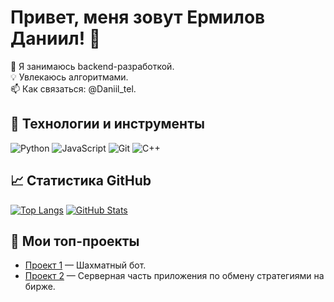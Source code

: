 # Привет, меня зовут Ермилов Даниил! 👋

🚀 Я занимаюсь backend-разработкой.  
💡 Увлекаюсь алгоритмами.  
📫 Как связаться: @Daniil_tel.  

## 🔧 Технологии и инструменты
![Python](https://img.shields.io/badge/-Python-3776AB?logo=python&logoColor=white)
![JavaScript](https://img.shields.io/badge/-JavaScript-F7DF1E?logo=javascript&logoColor=black)
![Git](https://img.shields.io/badge/-Git-F05032?logo=git&logoColor=white)
![C++](https://img.shields.io/badge/-C++-00599C?logo=c%2B%2B&logoColor=white)

## 📈 Статистика GitHub
[![Top Langs](https://github-readme-stats.vercel.app/api/top-langs/?username=danya-ermilov&layout=compact&theme=dracula)](https://github.com/anuraghazra/github-readme-stats)
[![GitHub Stats](https://github-readme-stats.vercel.app/api?username=danya-ermilov&show_icons=true&theme=dracula)](https://github.com/anuraghazra/github-readme-stats)

## 📌 Мои топ-проекты
- [Проект 1](https://github.com/danya-ermilov/chess_bot) — Шахматный бот.
- [Проект 2](https://github.com/danya-ermilov/server) — Серверная часть приложения по обмену стратегиями на бирже.
